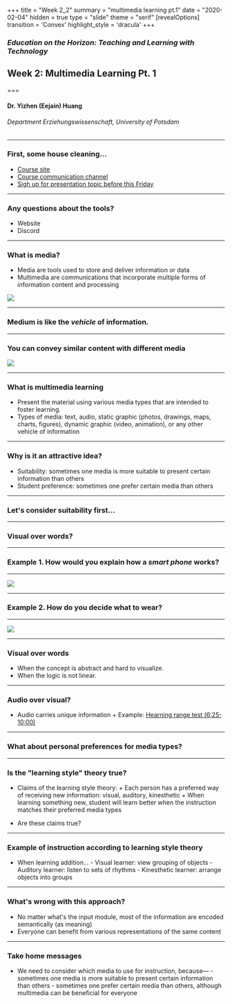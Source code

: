 +++
title = "Week 2_2"
summary = "multimedia learning pt.1"
date = "2020-02-04"
hidden = true
type = "slide"
theme = "serif"
[revealOptions]
transition = 'Convex'
highlight_style = 'dracula'
+++


### *Education on the Horizon: Teaching and Learning with Technology*
## Week 2: Multimedia Learning Pt. 1
===
#### Dr. Yizhen (Eejain) Huang
###### Department Erziehungswissenschaft, University of Potsdam


---
### First, some house cleaning...
- [Course site](https://edutech.netlify.com/)
- [Course communication channel](https://discord.gg/e3VpXtv)
- [Sigh up for presentation topic before this Friday](https://docs.google.com/spreadsheets/d/10bdOmFw7KLevjp87eB_meW_1oUtAbdOr_x0cDjChPA4/edit?usp=sharing)

---
### Any questions about the tools?
- Website
- Discord


---
### What is media?
- Media are tools used to store and deliver information or data
- Multimedia are communications that incorporate multiple forms of information content and processing

![](/media/media.jpg)

---
### Medium is like the *vehicle* of information. 


---
### You can convey similar content with different media
![](/media/different-transportation.png)

---
### What is multimedia learning
- Present the material using various media types that are intended to foster learning.
- Types of media: text, audio, static graphic (photos, drawings, maps, charts, figures), dynamic graphic (video, animation), or any other vehicle of information

---
### Why is it an attractive idea?

- Suitability: sometimes one media is more suitable to present certain information than others
- Student preference: sometimes one prefer certain media than others

---
### Let's consider suitability first...

---
### Visual over words? 

---
### Example 1. How would you explain how a *smart phone* works?

---
![](/media/cellphone.png)

---
### Example 2. How do you decide what to wear?

---
![](/media/decisiontree2.png)

---
### Visual over words
- When the concept is abstract and hard to visualize.
- When the logic is not linear.

---
### Audio over visual?
- Audio carries unique information
      + Example: [Hearning range test (6:25-10:00)](https://www.20k.org/episodes/hearingloss )

---
### What about personal preferences for media types?

---
### Is the "learning style" theory true?
- Claims of the learning style theory:
      + Each person has a preferred way of receiving new information: visual, auditory, kinesthetic
      + When learning something new, student will learn better when the instruction matches their preferred media types
+ Are these claims true?

---
### Example of instruction according to learning style theory
- When learning addition...
      - Visual learner: view grouping of objects
      - Auditory learner: listen to sets of rhythms
      - Kinesthetic learner: arrange objects into groups

---
### What's wrong with this approach?
- No matter what's the input module, most of the information are encoded semantically (as meaning)
- Everyone can benefit from various representations of the same content

---
### Take home messages
- We need to consider which media to use for instruction, because––
      - sometimes one media is more suitable to present certain information than others
      - sometimes one prefer certain media than others, although multimedia can be beneficial for everyone


